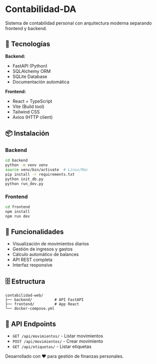 # Contabilidad-DA

Sistema de contabilidad personal con arquitectura moderna separando frontend y backend.

## 🚀 Tecnologías

**Backend:**
- FastAPI (Python)
- SQLAlchemy ORM
- SQLite Database
- Documentación automática

**Frontend:**
- React + TypeScript
- Vite (Build tool)
- Tailwind CSS
- Axios (HTTP client)

## 📦 Instalación

### Backend
```bash
cd backend
python -m venv venv
source venv/bin/activate  # Linux/Mac
pip install -r requirements.txt
python init_db.py
python run_dev.py
```

### Frontend
```bash
cd frontend
npm install
npm run dev
```

## 📱 Funcionalidades

- Visualización de movimientos diarios
- Gestión de ingresos y gastos
- Cálculo automático de balances
- API REST completa
- Interfaz responsive

## 🗄️ Estructura

```
contabilidad-web/
├── backend/          # API FastAPI
├── frontend/         # App React
└── docker-compose.yml
```

## 📄 API Endpoints

- `GET /api/movimientos/` - Listar movimientos
- `POST /api/movimientos/` - Crear movimiento
- `GET /api/etiquetas/` - Listar etiquetas

Desarrollado con ❤️ para gestión de finanzas personales.
